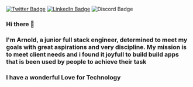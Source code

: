 [![Twitter Badge](https://img.shields.io/badge/Twitter-Profile-informational?style=flat&logo=twitter&logoColor=white&color=1CA2F1)](https://twitter.com/rnoldrx)
[![LinkedIn Badge](https://img.shields.io/badge/LinkedIn-Profile-informational?style=flat&logo=linkedin&logoColor=white&color=0D76A8)](https://www.linkedin.com/in/arnold-tagne-3521b71bb)
![Discord Badge](https://dcbadge.vercel.app/api/shield/865629367292002305?theme=default-inverted)

<!-- [![CodePen Badge](https://img.shields.io/badge/CodePen-Profile-informational?style=flat&logo=codepen&logoColor=white&color=black)](https://codepen.io/braydoncoyer) -->

### Hi there 👋

### I'm Arnold, a junior full stack engineer, determined to meet my goals with great aspirations and very discipline. My mission is to meet client needs and i found it joyfull to build build apps that is been used by people to achieve their task

### I have a wonderful Love for Technology

<!-- GitHub Stats -- >

[![Arnoldrx's GitHub stats](https://github-readme-stats.vercel.app/api?username=arnoldrx)](https://github.com/anuraghazra/github-readme-stats)


<!--
**Arnoldrx/Arnoldrx** is a ✨ _special_ ✨ repository because its `README.md` (this file) appears on your GitHub profile.

Here are some ideas to get you started:

- 🔭 I’m currently working on ...
- 🌱 I’m currently learning ...
- 👯 I’m looking to collaborate on ...
- 🤔 I’m looking for help with ...
- 💬 Ask me about ...
- 📫 How to reach me: ...
- 😄 Pronouns: ...
- ⚡ Fun fact: ...
-->
